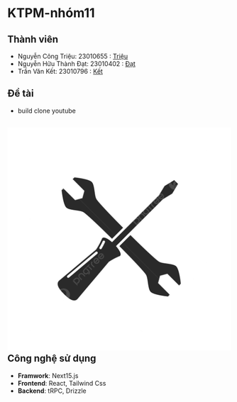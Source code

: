 # KTPM-nhóm11
## Thành viên
- Nguyễn Công Triệu: 23010655 : [Triệu](https://github.com/ngtrieu)
- Nguyễn Hữu Thành Đạt: 23010402 : [Đạt](https://github.com/datwhite21)
- Trần Văn Kết: 23010796 : [Kết](https://github.com/TVKet2402)
## Đề tài
- build clone youtube 
## ![Logo](https://github.com/ngtrieu/ktpm/blob/main/pngtree-maintenance-logo-icon-icon-tools-sign-vector-png-image_12844523.png) Công nghệ sử dụng
- **Framwork**: Next15.js
- **Frontend**: React, Tailwind Css
- **Backend**: tRPC, Drizzle
